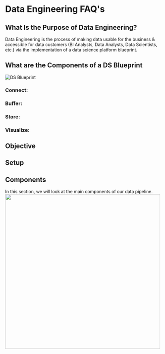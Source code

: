 # Data Engineering FAQ's

## What Is the Purpose of Data Engineering?

Data Engineering is the process of making data usable for the business & accessible for data customers (BI Analysts, Data Analysts, Data Scientists, etc.) via the implementation of a data science platform blueprint.

## What are the Components of a DS Blueprint

![DS Blueprint](https://user-images.githubusercontent.com/74563990/159792405-7195ed58-7244-44a3-8b55-9719ba720d25.jpg)

### Connect:

### Buffer:

### Store:

### Visualize:

## Objective

## Setup

## Components
In this section, we will look at the main components of our data pipeline.
<img src="https://user-images.githubusercontent.com/74563990/159933839-8ea40732-0159-4ad2-9823-79d41bd4e289.jpg" width="500"/>
